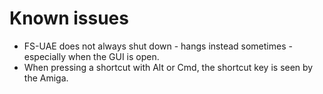 # Known issues

- FS-UAE does not always shut down - hangs instead sometimes - especially when the GUI is open.
- When pressing a shortcut with Alt or Cmd, the shortcut key is seen by the Amiga.

